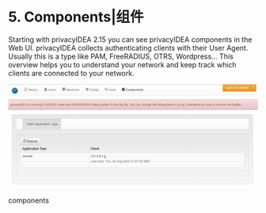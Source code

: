 # 5. Components|组件

Starting with privacyIDEA 2.15 you can see privacyIDEA components in the Web UI. privacyIDEA collects authenticating clients with their User Agent. Usually this is a type like PAM, FreeRADIUS, OTRS, Wordpress... This overview helps you to understand your network and keep track which clients are connected to your network.

![components](../Contents/components.png)

components